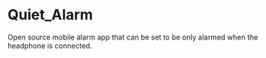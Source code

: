 # Quiet_Alarm
Open source mobile alarm app that can be set to be only alarmed when the headphone is connected.
